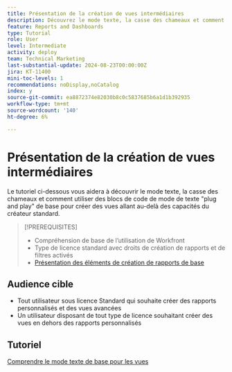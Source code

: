 ```yaml
---
title: Présentation de la création de vues intermédiaires
description: Découvrez le mode texte, la casse des chameaux et comment utiliser des blocs de code de mode de texte "plug and play" de base pour créer des vues allant au-delà des capacités du créateur standard.
feature: Reports and Dashboards
type: Tutorial
role: User
level: Intermediate
activity: deploy
team: Technical Marketing
last-substantial-update: 2024-08-23T00:00:00Z
jira: KT-11400
mini-toc-levels: 1
recommendations: noDisplay,noCatalog
index: y
source-git-commit: ea8872374e82030b8c0c5837685b6a1d1b392935
workflow-type: tm+mt
source-wordcount: '140'
ht-degree: 6%

---
```



# Présentation de la création de vues intermédiaires

Le tutoriel ci-dessous vous aidera à découvrir le mode texte, la casse des chameaux et comment utiliser des blocs de code de mode de texte &quot;plug and play&quot; de base pour créer des vues allant au-delà des capacités du créateur standard.

>[!PREREQUISITES]
>
>* Compréhension de base de l’utilisation de Workfront
>* Type de licence standard avec droits de création de rapports et de filtres activés
>* [Présentation des éléments de création de rapports de base](https://experienceleague.adobe.com/?recommended=Workfront-U-1-2022.1.reporting)

## Audience cible

* Tout utilisateur sous licence Standard qui souhaite créer des rapports personnalisés et des vues avancées
* Un utilisateur disposant de tout type de licence souhaitant créer des vues en dehors des rapports personnalisés


## Tutoriel

[Comprendre le mode texte de base pour les vues](/help/reporting/intermediate-reporting/basic-text-mode-for-views.md)

